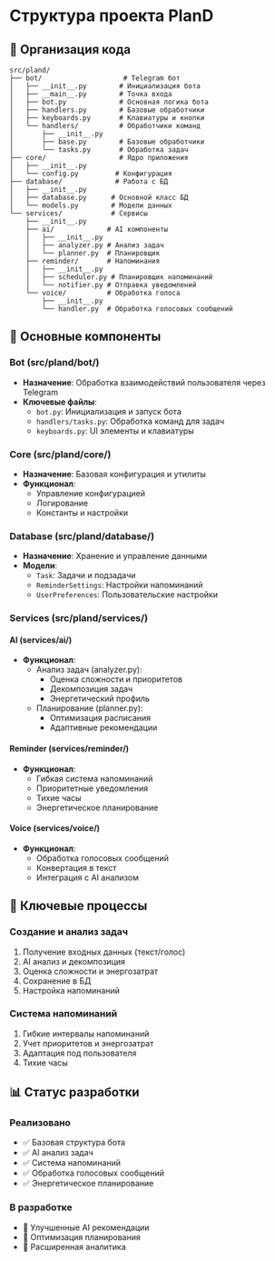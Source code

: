 # Структура проекта PlanD

## 📁 Организация кода

```
src/pland/
├── bot/                    # Telegram бот
│   ├── __init__.py        # Инициализация бота
│   ├── __main__.py        # Точка входа
│   ├── bot.py             # Основная логика бота
│   ├── handlers.py        # Базовые обработчики
│   ├── keyboards.py       # Клавиатуры и кнопки
│   └── handlers/          # Обработчики команд
│       ├── __init__.py
│       ├── base.py        # Базовые обработчики
│       └── tasks.py       # Обработка задач
├── core/                  # Ядро приложения
│   ├── __init__.py
│   └── config.py         # Конфигурация
├── database/             # Работа с БД
│   ├── __init__.py
│   ├── database.py      # Основной класс БД
│   └── models.py        # Модели данных
└── services/            # Сервисы
    ├── __init__.py
    ├── ai/             # AI компоненты
    │   ├── __init__.py
    │   ├── analyzer.py # Анализ задач
    │   └── planner.py  # Планировщик
    ├── reminder/       # Напоминания
    │   ├── __init__.py
    │   ├── scheduler.py # Планировщик напоминаний
    │   └── notifier.py # Отправка уведомлений
    └── voice/          # Обработка голоса
        ├── __init__.py
        └── handler.py  # Обработка голосовых сообщений

```

## 🔧 Основные компоненты

### Bot (src/pland/bot/)
- **Назначение**: Обработка взаимодействий пользователя через Telegram
- **Ключевые файлы**:
  - `bot.py`: Инициализация и запуск бота
  - `handlers/tasks.py`: Обработка команд для задач
  - `keyboards.py`: UI элементы и клавиатуры

### Core (src/pland/core/)
- **Назначение**: Базовая конфигурация и утилиты
- **Функционал**:
  - Управление конфигурацией
  - Логирование
  - Константы и настройки

### Database (src/pland/database/)
- **Назначение**: Хранение и управление данными
- **Модели**:
  - `Task`: Задачи и подзадачи
  - `ReminderSettings`: Настройки напоминаний
  - `UserPreferences`: Пользовательские настройки

### Services (src/pland/services/)

#### AI (services/ai/)
- **Функционал**:
  - Анализ задач (analyzer.py):
    - Оценка сложности и приоритетов
    - Декомпозиция задач
    - Энергетический профиль
  - Планирование (planner.py):
    - Оптимизация расписания
    - Адаптивные рекомендации

#### Reminder (services/reminder/)
- **Функционал**:
  - Гибкая система напоминаний
  - Приоритетные уведомления
  - Тихие часы
  - Энергетическое планирование

#### Voice (services/voice/)
- **Функционал**:
  - Обработка голосовых сообщений
  - Конвертация в текст
  - Интеграция с AI анализом

## 🔄 Ключевые процессы

### Создание и анализ задач
1. Получение входных данных (текст/голос)
2. AI анализ и декомпозиция
3. Оценка сложности и энергозатрат
4. Сохранение в БД
5. Настройка напоминаний

### Система напоминаний
1. Гибкие интервалы напоминаний
2. Учет приоритетов и энергозатрат
3. Адаптация под пользователя
4. Тихие часы

## 📊 Статус разработки

### Реализовано
- ✅ Базовая структура бота
- ✅ AI анализ задач
- ✅ Система напоминаний
- ✅ Обработка голосовых сообщений
- ✅ Энергетическое планирование

### В разработке
- 🔄 Улучшенные AI рекомендации
- 🔄 Оптимизация планирования
- 🔄 Расширенная аналитика